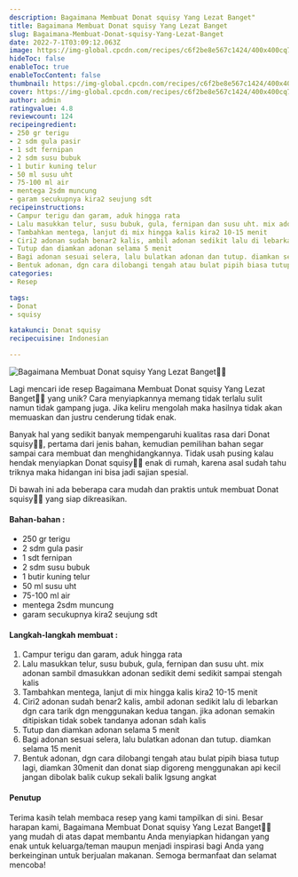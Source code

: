 ```yaml
---
description: Bagaimana Membuat Donat squisy Yang Lezat Banget"
title: Bagaimana Membuat Donat squisy Yang Lezat Banget
slug: Bagaimana-Membuat-Donat-squisy-Yang-Lezat-Banget
date: 2022-7-1T03:09:12.063Z
image: https://img-global.cpcdn.com/recipes/c6f2be8e567c1424/400x400cq70/photo.jpg
hideToc: false
enableToc: true
enableTocContent: false
thumbnail: https://img-global.cpcdn.com/recipes/c6f2be8e567c1424/400x400cq70/photo.jpg
cover: https://img-global.cpcdn.com/recipes/c6f2be8e567c1424/400x400cq70/photo.jpg
author: admin
ratingvalue: 4.8
reviewcount: 124
recipeingredient:
- 250 gr terigu
- 2 sdm gula pasir
- 1 sdt fernipan
- 2 sdm susu bubuk
- 1 butir kuning telur
- 50 ml susu uht
- 75-100 ml air
- mentega 2sdm muncung
- garam secukupnya kira2 seujung sdt
recipeinstructions:
- Campur terigu dan garam, aduk hingga rata
- Lalu masukkan telur, susu bubuk, gula, fernipan dan susu uht. mix adonan sambil dmasukkan adonan sedikit demi sedikit sampai stengah kalis
- Tambahkan mentega, lanjut di mix hingga kalis kira2 10-15 menit
- Ciri2 adonan sudah benar2 kalis, ambil adonan sedikit lalu di lebarkan dgn cara tarik dgn menggunakan kedua tangan. jika adonan semakin ditipiskan tidak sobek tandanya adonan sdah kalis
- Tutup dan diamkan adonan selama 5 menit
- Bagi adonan sesuai selera, lalu bulatkan adonan dan tutup. diamkan selama 15 menit
- Bentuk adonan, dgn cara dilobangi tengah atau bulat pipih biasa tutup lagi, diamkan 30menit dan donat siap digoreng menggunakan api kecil jangan dibolak balik cukup sekali balik lgsung angkat
categories:
- Resep

tags:
- Donat
- squisy

katakunci: Donat squisy
recipecuisine: Indonesian

---
```


![Bagaimana Membuat Donat squisy Yang Lezat Banget👩‍🍳](https://img-global.cpcdn.com/recipes/c6f2be8e567c1424/400x400cq70/photo.jpg)

Lagi mencari ide resep Bagaimana Membuat Donat squisy Yang Lezat Banget👩‍🍳 yang unik? Cara menyiapkannya memang tidak terlalu sulit namun tidak gampang juga. Jika keliru mengolah maka hasilnya tidak akan memuaskan dan justru cenderung tidak enak.

Banyak hal yang sedikit banyak mempengaruhi kualitas rasa dari Donat squisy👩‍🍳, pertama dari jenis bahan, kemudian pemilihan bahan segar sampai cara membuat dan menghidangkannya. Tidak usah pusing kalau hendak menyiapkan Donat squisy👩‍🍳 enak di rumah, karena asal sudah tahu triknya maka hidangan ini bisa jadi sajian spesial.

Di bawah ini ada beberapa cara mudah dan praktis untuk membuat Donat squisy👩‍🍳 yang siap dikreasikan.

<!--inarticleads1-->

#### Bahan-bahan :

- 250 gr terigu
- 2 sdm gula pasir
- 1 sdt fernipan
- 2 sdm susu bubuk
- 1 butir kuning telur
- 50 ml susu uht
- 75-100 ml air
- mentega 2sdm muncung
- garam secukupnya kira2 seujung sdt

<!--inarticleads2-->

#### Langkah-langkah membuat :

1. Campur terigu dan garam, aduk hingga rata
1. Lalu masukkan telur, susu bubuk, gula, fernipan dan susu uht. mix adonan sambil dmasukkan adonan sedikit demi sedikit sampai stengah kalis
1. Tambahkan mentega, lanjut di mix hingga kalis kira2 10-15 menit
1. Ciri2 adonan sudah benar2 kalis, ambil adonan sedikit lalu di lebarkan dgn cara tarik dgn menggunakan kedua tangan. jika adonan semakin ditipiskan tidak sobek tandanya adonan sdah kalis
1. Tutup dan diamkan adonan selama 5 menit
1. Bagi adonan sesuai selera, lalu bulatkan adonan dan tutup. diamkan selama 15 menit
1. Bentuk adonan, dgn cara dilobangi tengah atau bulat pipih biasa tutup lagi, diamkan 30menit dan donat siap digoreng menggunakan api kecil jangan dibolak balik cukup sekali balik lgsung angkat

#### Penutup

Terima kasih telah membaca resep yang kami tampilkan di sini. Besar harapan kami, Bagaimana Membuat Donat squisy Yang Lezat Banget👩‍🍳 yang mudah di atas dapat membantu Anda menyiapkan hidangan yang enak untuk keluarga/teman maupun menjadi inspirasi bagi Anda yang berkeinginan untuk berjualan makanan. Semoga bermanfaat dan selamat mencoba!